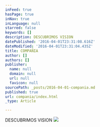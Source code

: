 ```yaml
---
inFeed: true
hasPage: true
inNav: true
inLanguage: null
starred: false
keywords: []
description: DESCUBRIMOS VISION
datePublished: '2016-04-01T23:31:08.616Z'
dateModified: '2016-04-01T23:31:04.435Z'
title: COMPAÑIA
author: []
authors: []
publisher:
  name: null
  domain: null
  url: null
  favicon: null
sourcePath: _posts/2016-04-01-compania.md
published: true
url: compania/index.html
_type: Article

---
```

DESCUBRIMOS VISION
![](https://imgflo.herokuapp.com/graph/vahj1ThiexotieMo/64dfc7946be00e8cb807b3f0367f063c/passthrough.jpg?height=600&input=https%3A%2F%2Fthe-grid-user-content.s3-us-west-2.amazonaws.com%2Fb2088842-b1ec-4291-a0fd-b4000fba2952.jpg)